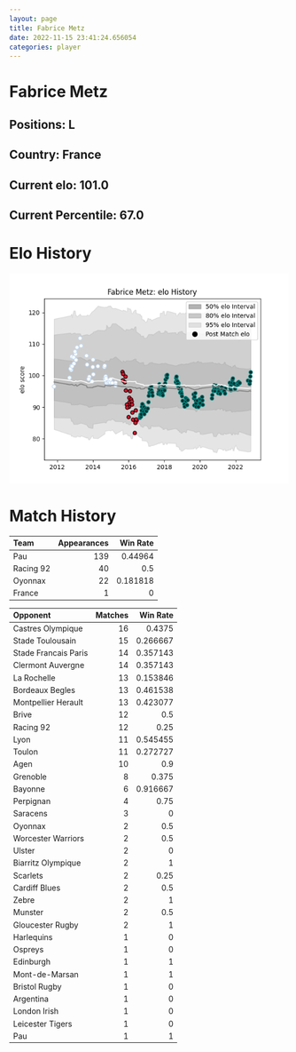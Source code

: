 ```yaml
---  
layout: page  
title: Fabrice Metz  
date: 2022-11-15 23:41:24.656054  
categories: player  
---
```

# Fabrice Metz

## Positions: L

## Country: France

## Current elo: 101.0

## Current Percentile: 67.0

# Elo History


![elo history](history_FabriceMetz.png)
# Match History


| Team      |   Appearances |   Win Rate |
|:----------|--------------:|-----------:|
| Pau       |           139 |   0.44964  |
| Racing 92 |            40 |   0.5      |
| Oyonnax   |            22 |   0.181818 |
| France    |             1 |   0        |

| Opponent             |   Matches |   Win Rate |
|:---------------------|----------:|-----------:|
| Castres Olympique    |        16 |   0.4375   |
| Stade Toulousain     |        15 |   0.266667 |
| Stade Francais Paris |        14 |   0.357143 |
| Clermont Auvergne    |        14 |   0.357143 |
| La Rochelle          |        13 |   0.153846 |
| Bordeaux Begles      |        13 |   0.461538 |
| Montpellier Herault  |        13 |   0.423077 |
| Brive                |        12 |   0.5      |
| Racing 92            |        12 |   0.25     |
| Lyon                 |        11 |   0.545455 |
| Toulon               |        11 |   0.272727 |
| Agen                 |        10 |   0.9      |
| Grenoble             |         8 |   0.375    |
| Bayonne              |         6 |   0.916667 |
| Perpignan            |         4 |   0.75     |
| Saracens             |         3 |   0        |
| Oyonnax              |         2 |   0.5      |
| Worcester Warriors   |         2 |   0.5      |
| Ulster               |         2 |   0        |
| Biarritz Olympique   |         2 |   1        |
| Scarlets             |         2 |   0.25     |
| Cardiff Blues        |         2 |   0.5      |
| Zebre                |         2 |   1        |
| Munster              |         2 |   0.5      |
| Gloucester Rugby     |         2 |   1        |
| Harlequins           |         1 |   0        |
| Ospreys              |         1 |   0        |
| Edinburgh            |         1 |   1        |
| Mont-de-Marsan       |         1 |   1        |
| Bristol Rugby        |         1 |   0        |
| Argentina            |         1 |   0        |
| London Irish         |         1 |   0        |
| Leicester Tigers     |         1 |   0        |
| Pau                  |         1 |   1        |